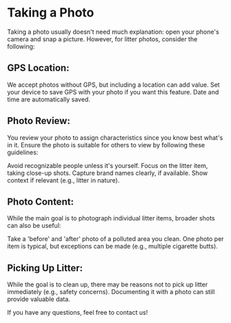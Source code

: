 # Taking a Photo

Taking a photo usually doesn't need much explanation: open your phone's camera and snap a picture. However, for litter photos, consider the following:

## GPS Location: 
We accept photos without GPS, but including a location can add value. Set your device to save GPS with your photo if you want this feature. Date and time are automatically saved.

## Photo Review:
You review your photo to assign characteristics since you know best what's in it. Ensure the photo is suitable for others to view by following these guidelines:

Avoid recognizable people unless it's yourself.
Focus on the litter item, taking close-up shots.
Capture brand names clearly, if available.
Show context if relevant (e.g., litter in nature).

## Photo Content:
While the main goal is to photograph individual litter items, broader shots can also be useful:

Take a 'before' and 'after' photo of a polluted area you clean.
One photo per item is typical, but exceptions can be made (e.g., multiple cigarette butts).

## Picking Up Litter:
While the goal is to clean up, there may be reasons not to pick up litter immediately (e.g., safety concerns). Documenting it with a photo can still provide valuable data.

If you have any questions, feel free to contact us!
